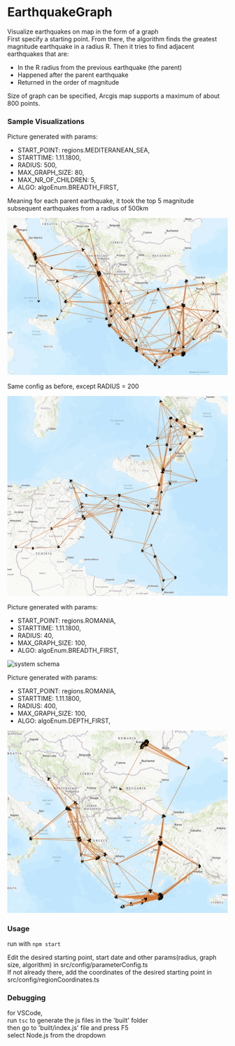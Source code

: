 # EarthquakeGraph
Visualize earthquakes on map in the form of a graph<br/>
First specify a starting point. From there, the algorithm finds the greatest magnitude earthquake in a radius R. Then it tries to find adjacent earthquakes that are:<br/>
* In the R radius from the previous earthquake (the parent)
* Happened after the parent earthquake
* Returned in the order of magnitude

Size of graph can be specified, Arcgis map supports a maximum of about 800 points.<br/>

### Sample Visualizations

Picture generated with params: <br/>
* START_POINT: regions.MEDITERANEAN_SEA,
* STARTTIME: 1.11.1800,
* RADIUS: 500,
* MAX_GRAPH_SIZE: 80,
* MAX_NR_OF_CHILDREN: 5,
* ALGO: algoEnum.BREADTH_FIRST,

Meaning for each parent earthquake, it took the top 5 magnitude subsequent earthquakes from a radius of 500km<br/>

![system schema](out/mapExampleBFmediteranean.png)

Same config as before, except RADIUS = 200  <br/>

![system schema](out/mapExampleBFmediteranean200r.png)

Picture generated with params: <br/>
* START_POINT: regions.ROMANIA,
* STARTTIME: 1.11.1800,
* RADIUS: 40,
* MAX_GRAPH_SIZE: 100,
* ALGO: algoEnum.BREADTH_FIRST,

![system schema](out/mapExampleBF.png)

Picture generated with params: <br/>
* START_POINT: regions.ROMANIA,
* STARTTIME: 1.11.1800,
* RADIUS: 400,
* MAX_GRAPH_SIZE: 100,
* ALGO: algoEnum.DEPTH_FIRST,

![system schema](out/mapExampleDF.png)

### Usage

run with
`npm start`
<br/>

Edit the desired starting point, start date and other params(radius, graph size, algorithm) in src/config/parameterConfig.ts<br/>
If not already there, add the coordinates of the desired starting point in src/config/regionCoordinates.ts<br/>


### Debugging

for VSCode,<br/>
run
`tsc`
to generate the js files in the 'built' folder<br/>
then go to 'built/index.js' file and press F5<br/>
select Node.js from the dropdown<br/>
